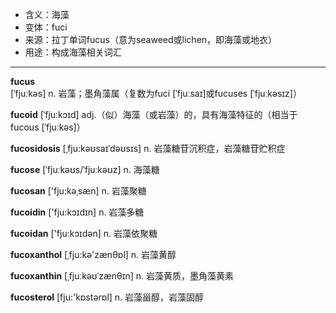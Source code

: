 - <span class="definition">含义：海藻</span>
- <span class="definition">变体：fuci</span>
- <span class="definition">来源：拉丁单词fucus（意为seaweed或lichen，即海藻或地衣）</span>
- <span class="definition">用途：构成海藻相关词汇</span>

---

<span class="vocabulary">**fucus**</span> [ˈfjuːkəs] n. 岩藻；墨角藻属（复数为fuci [ˈfjuːsaɪ]或fucuses [ˈfjuːkəsɪz]）

<span class="vocabulary">**fucoid**</span> [ˈfjuːkɔɪd] adj.（似）海藻（或岩藻）的，具有海藻特征的（相当于fucous [ˈfjuːkəs]）

<span class="vocabulary">**fucosidosis**</span> [ˌfju:kəʊsaɪˈdəʊsɪs] n. 岩藻糖苷沉积症，岩藻糖苷贮积症

<span class="vocabulary">**fucose**</span> [ˈfjuːkəʊs/ˈfjuːkəʊz] n. 海藻糖

<span class="vocabulary">**fucosan**</span> ['fju:kəˌsæn] n. 岩藻聚糖

<span class="vocabulary">**fucoidin**</span> ['fju:kɔɪdɪn] n. 岩藻多糖

<span class="vocabulary">**fucoidan**</span> ['fju:kɔɪdən] n. 岩藻依聚糖

<span class="vocabulary">**fucoxanthol**</span> [ˌfju:kә'zænθɒl] n. 岩藻黄醇

<span class="vocabulary">**fucoxanthin**</span> [ˌfjuːkəʊˈzænθɪn] n. 岩藻黄质，墨角藻黄素

<span class="vocabulary">**fucosterol**</span> [fju:'kɒstәrɒl] n. 岩藻甾醇，岩藻固醇

